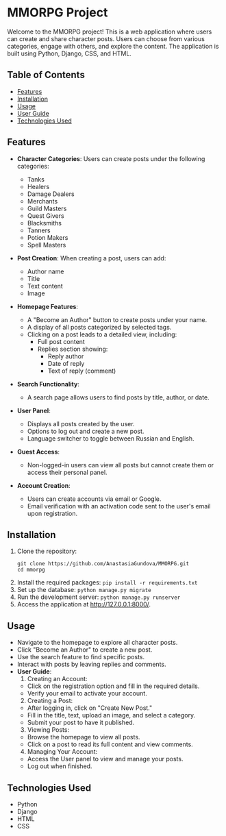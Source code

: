 # MMORPG Project

Welcome to the MMORPG project! This is a web application where users can create and share character posts. Users can choose from various categories, engage with others, and explore the content. The application is built using Python, Django, CSS, and HTML.

## Table of Contents

- [Features](#features)
- [Installation](#installation)
- [Usage](#usage)
- [User Guide](#user-guide)
- [Technologies Used](#technologies-used)

## Features

- **Character Categories**: Users can create posts under the following categories:
  - Tanks
  - Healers
  - Damage Dealers
  - Merchants
  - Guild Masters
  - Quest Givers
  - Blacksmiths
  - Tanners
  - Potion Makers
  - Spell Masters
  
- **Post Creation**: When creating a post, users can add:
   - Author name
  - Title
  - Text content
  - Image
    
- **Homepage Features**:
  - A "Become an Author" button to create posts under your name.
  - A display of all posts categorized by selected tags.
  - Clicking on a post leads to a detailed view, including:
    - Full post content
    - Replies section showing:
      - Reply author
      - Date of reply
      - Text of reply (comment)

- **Search Functionality**: 
  - A search page allows users to find posts by title, author, or date.

- **User Panel**:
  - Displays all posts created by the user.
  - Options to log out and create a new post.
  - Language switcher to toggle between Russian and English.

- **Guest Access**: 
  - Non-logged-in users can view all posts but cannot create them or access their personal panel.

- **Account Creation**: 
  - Users can create accounts via email or Google.
  - Email verification with an activation code sent to the user's email upon registration.

## Installation

1. Clone the repository:
   ```
   git clone https://github.com/AnastasiaGundova/MMORPG.git
   cd mmorpg
   ```
2. Install the required packages:
   ```pip install -r requirements.txt```
3. Set up the database:
   ```python manage.py migrate```
4. Run the development server:
   ```python manage.py runserver```
5. Access the application at http://127.0.0.1:8000/.
   
## Usage
  - Navigate to the homepage to explore all character posts.
  - Click "Become an Author" to create a new post.
  - Use the search feature to find specific posts.
  - Interact with posts by leaving replies and comments.
- **User Guide**:
  1. Creating an Account:
    - Click on the registration option and fill in the required details.
    - Verify your email to activate your account.
  2. Creating a Post:
    - After logging in, click on "Create New Post."
    - Fill in the title, text, upload an image, and select a category.
    - Submit your post to have it published.
  3. Viewing Posts:
    - Browse the homepage to view all posts.
    - Click on a post to read its full content and view comments.
  4. Managing Your Account:
    - Access the User panel to view and manage your posts.
    - Log out when finished.
## Technologies Used
- Python
- Django
- HTML
- CSS

